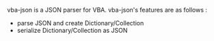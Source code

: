 vba-json is a JSON parser for VBA. vba-json's features are as follows :

- parse JSON and create Dictionary/Collection
- serialize Dictionary/Collection as JSON
